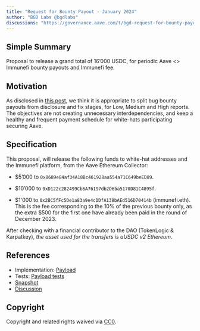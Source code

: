 ```yaml
---
title: "Request for Bounty Payout - January 2024"
author: "BGD Labs @bgdlabs"
discussions: "https://governance.aave.com/t/bgd-request-for-bounty-payout-january-2024/16378"
---
```


## Simple Summary

Proposal to release a grand total of 16’000 USDC, for periodic Aave <> Immunefi bounty payouts and Immunefi fee.

## Motivation

As disclosed in [this post](https://governance.aave.com/t/bgd-aave-immunefi-request-for-bounty-payouts/15751), we think it is appropriate to split bug bounty payouts from disclosure and fix stages, for Low, Medium and High reports.
The objectives are not creating unnecessary interdependencies, and keep a healthy and frequent payment schedule for white-hats participating securing Aave.

## Specification

This proposal, will release the following funds to white-hat addresses and the Immunefi platform, from the Aave Ethereum Collector:

- $5’000 to `0x8689e84af34A18Bc461928aa554a71C649beED89`.

- $10’000 to `0xD122c282499Cb6A76197db2D6ba5170D81C4895f`.

- $1'000 to `0x2BC5fFc5De1a83a9e4cDDfA138bAEd516D70414b` (immunefi.eth). This is the fee corresponding to the 10% of the previous bounty only, as the extra $500 for the first one have already been paid in the round of December 2023.

After checking with a financial contributor to the DAO (TokenLogic & Karpatkey), _the asset used for the transfers is aUSDC v2 Ethereum_.

## References

- Implementation: [Payload](https://github.com/bgd-labs/aave-proposals-v3/blob/main/src/20240125_AaveV3Ethereum_RequestForBountyPayoutJanuary2024/AaveV3Ethereum_RequestForBountyPayoutJanuary2024_20240125.sol)
- Tests: [Payload tests](https://github.com/bgd-labs/aave-proposals-v3/blob/main/src/20240125_AaveV3Ethereum_RequestForBountyPayoutJanuary2024/AaveV3Ethereum_RequestForBountyPayoutJanuary2024_20240125.t.sol)
- [Snapshot](N/A)
- [Discussion](https://governance.aave.com/t/bgd-request-for-bounty-payout-january-2024/16378)

## Copyright

Copyright and related rights waived via [CC0](https://creativecommons.org/publicdomain/zero/1.0/).
